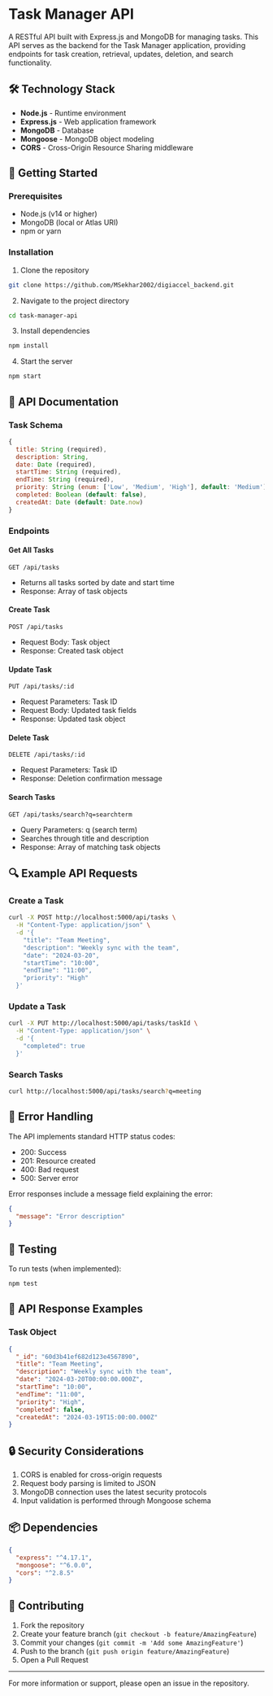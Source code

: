 # Task Manager API

A RESTful API built with Express.js and MongoDB for managing tasks. This API serves as the backend for the Task Manager application, providing endpoints for task creation, retrieval, updates, deletion, and search functionality.

## 🛠️ Technology Stack

- **Node.js** - Runtime environment
- **Express.js** - Web application framework
- **MongoDB** - Database
- **Mongoose** - MongoDB object modeling
- **CORS** - Cross-Origin Resource Sharing middleware

## 🚀 Getting Started

### Prerequisites

- Node.js (v14 or higher)
- MongoDB (local or Atlas URI)
- npm or yarn

### Installation

1. Clone the repository
```bash
git clone https://github.com/MSekhar2002/digiaccel_backend.git
```

2. Navigate to the project directory
```bash
cd task-manager-api
```

3. Install dependencies
```bash
npm install
```


4. Start the server
```bash
npm start
```

## 📝 API Documentation

### Task Schema

```javascript
{
  title: String (required),
  description: String,
  date: Date (required),
  startTime: String (required),
  endTime: String (required),
  priority: String (enum: ['Low', 'Medium', 'High'], default: 'Medium'),
  completed: Boolean (default: false),
  createdAt: Date (default: Date.now)
}
```

### Endpoints

#### Get All Tasks
```http
GET /api/tasks
```
- Returns all tasks sorted by date and start time
- Response: Array of task objects

#### Create Task
```http
POST /api/tasks
```
- Request Body: Task object
- Response: Created task object

#### Update Task
```http
PUT /api/tasks/:id
```
- Request Parameters: Task ID
- Request Body: Updated task fields
- Response: Updated task object

#### Delete Task
```http
DELETE /api/tasks/:id
```
- Request Parameters: Task ID
- Response: Deletion confirmation message

#### Search Tasks
```http
GET /api/tasks/search?q=searchterm
```
- Query Parameters: q (search term)
- Searches through title and description
- Response: Array of matching task objects

## 🔍 Example API Requests

### Create a Task
```bash
curl -X POST http://localhost:5000/api/tasks \
  -H "Content-Type: application/json" \
  -d '{
    "title": "Team Meeting",
    "description": "Weekly sync with the team",
    "date": "2024-03-20",
    "startTime": "10:00",
    "endTime": "11:00",
    "priority": "High"
  }'
```

### Update a Task
```bash
curl -X PUT http://localhost:5000/api/tasks/taskId \
  -H "Content-Type: application/json" \
  -d '{
    "completed": true
  }'
```

### Search Tasks
```bash
curl http://localhost:5000/api/tasks/search?q=meeting
```

## 🔐 Error Handling

The API implements standard HTTP status codes:
- 200: Success
- 201: Resource created
- 400: Bad request
- 500: Server error

Error responses include a message field explaining the error:
```json
{
  "message": "Error description"
}
```


## 🧪 Testing

To run tests (when implemented):
```bash
npm test
```

## 🔄 API Response Examples

### Task Object
```json
{
  "_id": "60d3b41ef682d123e4567890",
  "title": "Team Meeting",
  "description": "Weekly sync with the team",
  "date": "2024-03-20T00:00:00.000Z",
  "startTime": "10:00",
  "endTime": "11:00",
  "priority": "High",
  "completed": false,
  "createdAt": "2024-03-19T15:00:00.000Z"
}
```

## 🔒 Security Considerations

1. CORS is enabled for cross-origin requests
2. Request body parsing is limited to JSON
3. MongoDB connection uses the latest security protocols
4. Input validation is performed through Mongoose schema

## 📦 Dependencies

```json
{
  "express": "^4.17.1",
  "mongoose": "^6.0.0",
  "cors": "^2.8.5"
}
```

## 🤝 Contributing

1. Fork the repository
2. Create your feature branch (`git checkout -b feature/AmazingFeature`)
3. Commit your changes (`git commit -m 'Add some AmazingFeature'`)
4. Push to the branch (`git push origin feature/AmazingFeature`)
5. Open a Pull Request


---

For more information or support, please open an issue in the repository.
